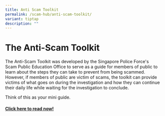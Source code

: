 ```yaml
---
title: Anti Scam Toolkit
permalink: /scam-hub/anti-scam-toolkit/
variant: tiptap
description: ""
---
```

<h1><strong>The Anti-Scam Toolkit</strong></h1><p>The Anti-Scam Toolkit was developed by the Singapore Police Force's Scam Public Education Office to serve as a guide for members of public to learn about the steps they can take to prevent from being scammed. However, if members of public are victim of scams, the toolkit can provide victims of what goes on during the investigation and how they can continue their daily life while waiting for the investigation to conclude.</p><p>Think of this as your mini guide.</p><h4><strong><a href="https://www.police.gov.sg/-/media/Spf/Advisories/Scams/SPF-Anti-Scam-Resource-Guide.ashx" rel="noopener noreferrer nofollow" target="_blank">Click here to read now!</a></strong></h4><p></p>